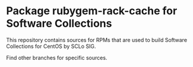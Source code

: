 # Package rubygem-rack-cache for Software Collections

This repository contains sources for RPMs that are used
to build Software Collections for CentOS by SCLo SIG.

Find other branches for specific sources.
